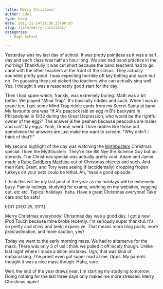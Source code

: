```yaml
---
title: Merry Christmas!
author: Edel
type: blog
date: 2011-12-24T21:56:25+00:00
slug: /life/merry-christmas/
categories:
  - High School

---
```

Yesterday was my last day of school. It was pretty pointless as it was a half day and each class was half an hour long. We also had band practice in the morning! Thankfully it was cut short because the band teachers had to go carol with the other teachers at the front of the school. They actually sounded pretty good. I was expecting horrible off key belting and such but no. I'm guessing they just picked the teachers who can actually sing well. Yes, I thought it was a reasonably good start for the day.

Then I had spare which, frankly, was extremely boring. Math was a bit better. We played "Mind Trap". It's basically riddles and such. When I was in grade ten, I got some Mind Trap riddle cards from my Secret Santa at band. My favourite one was "If A's peacock laid an egg in B's backyard in Philadelphia in 1932 during the Great Depression, who would be the rightful owner of the egg?" The answer is the peahen because peacocks are males and can't lay eggs. Yeah, I know, weird. I love riddles like those but sometimes the answers are just make me want to scream, "Why didn't I think of that?!"

My second highlight of the day was watching the [Mythbusters][1] Christmas special. I love the Mythbusters. They're like Bill Nye the Science Guy but on steroids. The Christmas special was actually pretty cool. Adam and Jamie made a [Rube Goldberg Machine][2] out of Christmas objects and such. And then Kari, Grant, and Tory were seeing if (accidentally) dropping frozen turkeys on your pets could be lethal. Ah, 'twas a good episode.

I think this will be my last post of the year as my holidays will be extremely busy. Family outings, studying for exams, working on my websites, vegging out, etc etc. Typical holidays, haha. Have a great Christmas everyone! Take care and be safe!

EDIT [DEC 25, 2011]
  
Merry Christmas everybody! Christmas day was a good day. I got a new iPod Touch because mine broke recently. I'm seriously super thankful. It's so pretty and shiny and (eek) expensive. That means more blog posts, more procrastination, and more caution, yes?

Today we went to the early morning mass. We had to altarserve for the mass. There was only 3 of us! I think we pulled it off nicely though. Unlike last night where I made a billon mistakes. Ugh, that was kind of embarassing. The priest even got super mad at me. Opps. My parents thought it was a nice mass though. Haha, sure.

Well, the end of the year draws near. I'm starting my studying tomorrow. Doing nothing for the last three days only makes me more stressed. Merry Christmas again!




 [1]: http://en.wikipedia.org/wiki/MythBusters
 [2]: http://en.wikipedia.org/wiki/Rube_Goldberg_machine